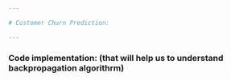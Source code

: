 ```yaml
---

# Customer Churn Prediction:

---
```



### Code implementation: (that will help us to understand backpropagation algorithrm)

